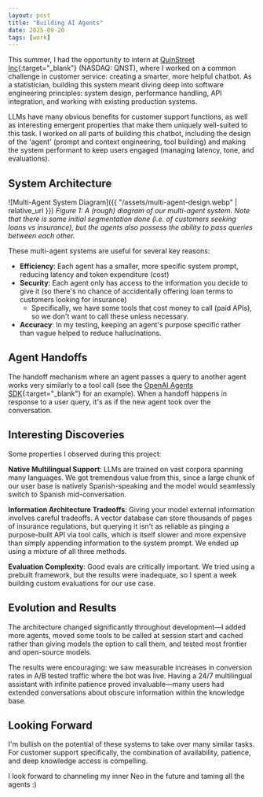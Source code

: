 ```yaml
---
layout: post
title: "Building AI Agents"
date: 2025-09-20
tags: [work]
---
```


This summer, I had the opportunity to intern at [QuinStreet Inc](https://www.quinstreet.com/){:target="_blank"} (NASDAQ: QNST), where I worked on a common challenge in customer service: creating a smarter, more helpful chatbot. As a statistician, building this system meant diving deep into software engineering principles: system design, performance handling, API integration, and working with existing production systems.

LLMs have many obvious benefits for customer support functions, as well as interesting emergent properties that make them uniquely well-suited to this task. I worked on all parts of building this chatbot, including the design of the 'agent' (prompt and context engineering, tool building) and making the system performant to keep users engaged (managing latency, tone, and evaluations).

## System Architecture

![Multi-Agent System Diagram]({{ "/assets/multi-agent-design.webp" | relative_url }})
*Figure 1: A (rough) diagram of our multi-agent system. Note that there is some initial segmentation done (i.e. of customers seeking loans vs insurance), but the agents also possess the ability to pass queries between each other.*

These multi-agent systems are useful for several key reasons:

- **Efficiency**: Each agent has a smaller, more specific system prompt, reducing latency and token expenditure (cost)
- **Security**: Each agent only has access to the information you decide to give it (so there's no chance of accidentally offering loan terms to customers looking for insurance)
  - Specifically, we have some tools that cost money to call (paid APIs), so we don't want to call these unless necessary.
- **Accuracy**: In my testing, keeping an agent's purpose specific rather than vague helped to reduce hallucinations.

## Agent Handoffs

The handoff mechanism where an agent passes a query to another agent works very similarly to a tool call (see the [OpenAI Agents SDK](https://openai.github.io/openai-agents-python/handoffs/){:target="_blank"} for an example). When a handoff happens in response to a user query, it's as if the new agent took over the conversation.

## Interesting Discoveries

Some properties I observed during this project:

**Native Multilingual Support**: LLMs are trained on vast corpora spanning many languages. We got tremendous value from this, since a large chunk of our user base is natively Spanish-speaking and the model would seamlessly switch to Spanish mid-conversation.

**Information Architecture Tradeoffs**: Giving your model external information involves careful tradeoffs. A vector database can store thousands of pages of insurance regulations, but querying it isn't as reliable as pinging a purpose-built API via tool calls, which is itself slower and more expensive than simply appending information to the system prompt. We ended up using a mixture of all three methods.

**Evaluation Complexity**: Good evals are critically important. We tried using a prebuilt framework, but the results were inadequate, so I spent a week building custom evaluations for our use case.

## Evolution and Results

The architecture changed significantly throughout development—I added more agents, moved some tools to be called at session start and cached rather than giving models the option to call them, and tested most frontier and open-source models.

The results were encouraging: we saw measurable increases in conversion rates in A/B tested traffic where the bot was live. Having a 24/7 multilingual assistant with infinite patience proved invaluable—many users had extended conversations about obscure information within the knowledge base.

## Looking Forward

I'm bullish on the potential of these systems to take over many similar tasks. For customer support specifically, the combination of availability, patience, and deep knowledge access is compelling.

I look forward to channeling my inner Neo in the future and taming all the agents :)